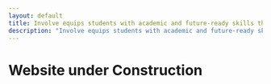 ```yaml
---
layout: default
title: Involve equips students with academic and future-ready skills through Peer Learning strategies. It aims to build Student Agency through Peer learning and teaching strategies.
description: "Involve equips students with academic and future-ready skills through Peer Learning strategies."
---
```


<main role="main">
    <div class="text-center">
    <h1>Website under Construction</h1>
    </div>
 </main>
